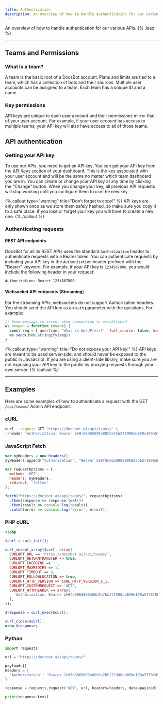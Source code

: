 ```yaml
---
title: Authentication
description: An overview of how to handle authentication for our various APIs.
---
```


An overview of how to handle authentication for our various APIs. {% .lead %}

---

## Teams and Permissions

### What is a team?

A team is the basic root of a DocsBot account. Plans and limits are tied to a team, which has a collection of bots and their sources. Multiple user accounts can be assigned to a team. Each team has a unique ID and a name.

### Key permissions

API keys are unique to each user account and their permissions mirror that of your user account. For example, if your user account has access to multiple teams, your API key will also have access to all of those teams.

## API authentication

### Getting your API key

To use our APIs, you need to get an API key. You can get your API key from the [API Keys](https://docsbot.ai/app/api) section of your dashboard. This is the key associated with your user account and will be the same no matter which team dashboard you are in. You can create or change your API key at any time by clicking the "Change" button. When you change your key, all previous API requests will stop working until you configure them to use the new key.

{% callout type="warning" title="Don't forget to copy!" %}
API keys are only shown once as we store them safely hashed, so make sure you copy it to a safe place. If you lose or forget your key you will have to create a new one.
{% /callout %}

### Authenticating requests

#### REST API endpoints

DocsBot for all its REST APIs uses the standard `Authorization` header to authenticate requests with a Bearer token. You can authenticate requests by including your API key in the `Authorization` header prefixed with the "Bearer" keyword. For example, if your API key is `1234567890`, you would include the following header in your request:

```http
Authorization: Bearer 1234567890
```

#### Websocket API endpoints (Streaming)

For the streaming APIs, websockets do not support Authorization headers. You should send the API key as an `auth` parameter with the questions. For example:

```javascript
// Send message to server when connection is established
ws.onopen = function (event) {
  const req = { question: 'What is WordPress?', full_source: false, history: [], auth: '1234567890' }
  ws.send(JSON.stringify(req))
}
```

{% callout type="warning" title="Do not expose your API key!" %}
API keys are meant to be used server-side, and should never be exposed to the public in JavaScript. If you are using a client-side library, make sure you are not exposing your API key to the public by proxying requests through your own server.
{% /callout %}

---

## Examples
Here are some examples of how to authenticate a request with the GET `/api/teams/` Admin API endpoint:

### cURL

```bash
curl --request GET 'https://docsbot.ai/api/teams/' \
--header 'Authorization: Bearer 2e9fd6965890e80b9a7bb271900ab859e199a5778f851b73d97136d3495849ef'
```

### JavaScript Fetch

```javascript
var myHeaders = new Headers();
myHeaders.append("Authorization", "Bearer 2e9fd6965890e80b9a7bb271900ab859e199a5778f851b73d97136d3495849ef");

var requestOptions = {
  method: 'GET',
  headers: myHeaders,
  redirect: 'follow'
};

fetch("https://docsbot.ai/api/teams/", requestOptions)
  .then(response => response.text())
  .then(result => console.log(result))
  .catch(error => console.log('error', error));
```

### PHP cURL

```php
<?php

$curl = curl_init();

curl_setopt_array($curl, array(
  CURLOPT_URL => 'https://docsbot.ai/api/teams/',
  CURLOPT_RETURNTRANSFER => true,
  CURLOPT_ENCODING => '',
  CURLOPT_MAXREDIRS => 1,
  CURLOPT_TIMEOUT => 0,
  CURLOPT_FOLLOWLOCATION => true,
  CURLOPT_HTTP_VERSION => CURL_HTTP_VERSION_1_1,
  CURLOPT_CUSTOMREQUEST => 'GET',
  CURLOPT_HTTPHEADER => array(
    'Authorization: Bearer 2e9fd6965890e80b9a7bb271900ab859e199a5778f851b73d97136d3495849ef'
  ),
));

$response = curl_exec($curl);

curl_close($curl);
echo $response;
```

### Python

```python
import requests

url = "https://docsbot.ai/api/teams/"

payload={}
headers = {
  'Authorization': 'Bearer 2e9fd6965890e80b9a7bb271900ab859e199a5778f851b73d97136d3495849ef'
}

response = requests.request("GET", url, headers=headers, data=payload)

print(response.text)
```

